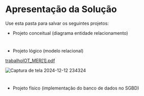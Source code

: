 # Apresentação da Solução

Use esta pasta para salvar os seguintes projetos:
- Projeto conceitual (diagrama entidade relacionamento)
#
- Projeto lógico (modelo relacional)

[trabalhoIOT_MER[1].pdf](https://github.com/user-attachments/files/18120207/trabalhoIOT_MER.1.pdf)

![Captura de tela 2024-12-12 234324](https://github.com/user-attachments/assets/535cfa3b-df27-4f0b-9752-0307cea7f5d9)

#

- Projeto físico (implementação do banco de dados no SGBD)

